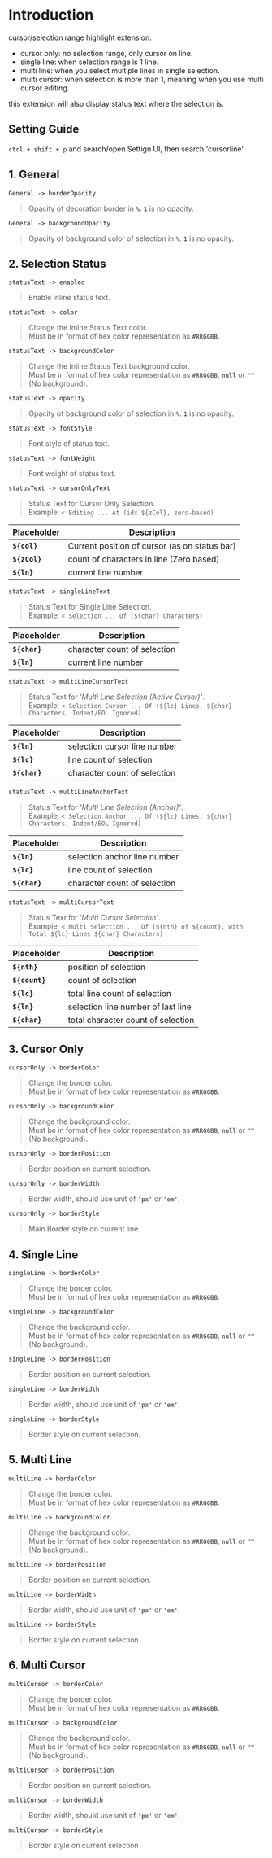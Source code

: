 # Introduction

cursor/selection range highlight extension.

* cursor only: no selection range, only cursor on line.
* single line: when selection range is 1 line.
* multi line: when you select multiple lines in single selection.
* multi cursor: when selection is more than 1, meaning when you use multi cursor editing.

this extension will also display status text where the selection is.

## Setting Guide

`ctrl + shift + p` and search/open Settign UI, then search 'cursorline'

## 1. General

`General -> borderOpacity`
> Opacity of decoration border in __```%```__. __```1```__ is no opacity.

`General -> backgroundOpacity`
> Opacity of background color of selection in __```%```__. __```1```__ is no opacity.

## 2. Selection Status

`statusText -> enabled`
> Enable inline status text.

`statusText -> color`
> Change the Inline Status Text color. <br>Must be in format of hex color representation as __```#RRGGBB```__.

`statusText -> backgroundColor`
> Change the Inline Status Text background color. <br>Must be in format of hex color representation as __```#RRGGBB```__, __```null```__ or __```""```__ (No background).

`statusText -> opacity`
> Opacity of background color of selection in __```%```__. __```1```__ is no opacity.

`statusText -> fontStyle`
> Font style of status text.

`statusText -> fontWeight`
> Font weight of status text.

`statusText -> cursorOnlyText`
> Status Text for Cursor Only Selection.<br>Example: `< Editing ... At (idx ${zCol}, zero-based)`

| Placeholder | Description |
| -------- | ------- |
| __```${col}```__ | Current position of cursor (as on status bar) |
| __```${zCol}```__ | count of characters in line (Zero based)|
| __```${ln}```__ | current line number |

`statusText -> singleLineText`
> Status Text for Single Line Selection.<br>Example: `< Selection ... Of (${char} Characters)`

| Placeholder | Description |
| -------- | ------- |
| __```${char}```__ | character count of selection |
| __```${ln}```__ | current line number |

`statusText -> multiLineCursorText`
> Status Text for _'Multi Line Selection (Active Cursor)'_.<br>Example: `< Selection Cursor ... Of (${lc} Lines, ${char} Characters, Indent/EOL Ignored)`

| Placeholder | Description |
| -------- | ------- |
| __```${ln}```__ | selection cursor line number |
| __```${lc}```__ | line count of selection |
| __```${char}```__ | character count of selection |

`statusText -> multiLineAnchorText`
> Status Text for _'Multi Line Selection (Anchor)'_.<br>Example: `< Selection Anchor ... Of (${lc} Lines, ${char} Characters, Indent/EOL Ignored)`

| Placeholder | Description |
| -------- | ------- |
| __```${ln}```__ | selection anchor line number |
| __```${lc}```__ | line count of selection |
| __```${char}```__ | character count of selection |

`statusText -> multiCursorText`
> Status Text for _'Multi Cursor Selection'_.<br>Example: `< Multi Selection ... Of (${nth} of ${count}, with Total ${lc} Lines ${char} Characters)`

| Placeholder | Description |
| -------- | ------- |
| __```${nth}```__ | position of selection |
| __```${count}```__ | count of selection |
| __```${lc}```__ | total line count of selection |
| __```${ln}```__ | selection line number of last line |
| __```${char}```__ | total character count of selection |

## 3. Cursor Only

`cursorOnly -> borderColor`
> Change the border color. <br>Must be in format of hex color representation as __```#RRGGBB```__.

`cursorOnly -> backgroundColor`
> Change the background color. <br>Must be in format of hex color representation as __```#RRGGBB```__, __```null```__ or __```""```__ (No background).

`cursorOnly -> borderPosition`
> Border position on current selection.

`cursorOnly -> borderWidth`
> Border width, should use unit of __```'px'```__ or __```'em'```__.

`cursorOnly -> borderStyle`
> Main Border style on current line.

<!-- (not working yet) Use this border style only when [bottom | after Cursor]. this is border style for `cursorOnly.borderStyleWithafterCursor`
> previous range. -->

## 4. Single Line

`singleLine -> borderColor`
> Change the border color. <br>Must be in format of hex color representation as __```#RRGGBB```__.

`singleLine -> backgroundColor`
> Change the background color. <br>Must be in format of hex color representation as __```#RRGGBB```__, __```null```__ or __```""```__ (No background).

`singleLine -> borderPosition`
> Border position on current selection.

`singleLine -> borderWidth`
> Border width, should use unit of __```'px'```__ or __```'em'```__.

`singleLine -> borderStyle`
> Border style on current selection.

## 5. Multi Line

`multiLine -> borderColor`
> Change the border color. <br>Must be in format of hex color representation as __```#RRGGBB```__.

`multiLine -> backgroundColor`
> Change the background color. <br>Must be in format of hex color representation as __```#RRGGBB```__, __```null```__ or __```""```__ (No background).

`multiLine -> borderPosition`
> Border position on current selection.

`multiLine -> borderWidth`
> Border width, should use unit of __```'px'```__ or __```'em'```__.

`multiLine -> borderStyle`
> Border style on current selection.

## 6. Multi Cursor

`multiCursor -> borderColor`
> Change the border color. <br>Must be in format of hex color representation as __```#RRGGBB```__.

`multiCursor -> backgroundColor`
> Change the background color. <br>Must be in format of hex color representation as __```#RRGGBB```__, __```null```__ or __```""```__ (No background).

`multiCursor -> borderPosition`
> Border position on current selection.

`multiCursor -> borderWidth`
> Border width, should use unit of __```'px'```__ or __```'em'```__.

`multiCursor -> borderStyle`
> Border style on current selection
